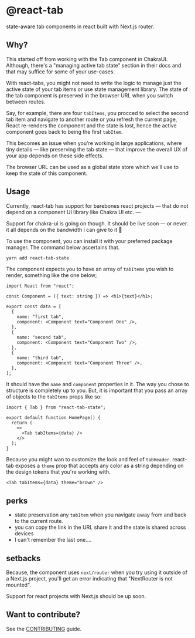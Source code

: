 # @react-tab

state-aware tab components in react built with Next.js router.

## Why?

This started off from working with the Tab component in ChakraUI. Although, there's a "managing active tab state" section in their docs and that may suffice for some of your use-cases.

With react-tabs, you might not need to write the logic to manage just the active state of your tab items or use state management library. The state of the tab component is preserved in the browser URL when you switch between routes.

Say, for example, there are four `tabItems`, you procced to select the second tab item and navigate to another route or you refresh the current page, React re-renders the component and the state is lost, hence the active component goes back to being the first `tabItem`.

This becomes an issue when you're working in large applications, where tiny details &mdash; like preserving the tab state &mdash; that improve the overall UX of your app depends on these side effects.

The browser URL can be used as a global state store which we'll use to keep the state of this component.

## Usage

Currently, react-tab has support for barebones react projects &mdash; that do not depend on a component UI library like Chakra UI etc. &mdash;

Support for chakra-ui is going on though. It should be live soon &mdash; or never. it all depends on the bandwidth i can give to it 🥲

To use the component, you can install it with your preferred package manager. The command below ascertains that.

```bash
yarn add react-tab-state
```

The component expects you to have an array of `tabItems` you wish to render, something like the one below;

```tsx
import React from "react";

const Component = ({ text: string }) => <h1>{text}</h1>;

export const data = [
  {
    name: "first tab",
    component: <Component text="Component One" />,
  },
  {
    name: "second tab",
    component: <Component text="Component Two" />,
  },
  {
    name: "third tab",
    component: <Component text="Component Three" />,
  },
];
```

It should have the `name` and `component` properties in it. The way you chose to structure is completely up to you. But, it is important that you pass an array of objects to the `tabItems` props like so:

```tsx
import { Tab } from "react-tab-state";

export default function HomePage() {
  return (
    <>
      <Tab tabItems={data} />
    </>
  );
}
```

Because you might wan to customize the look and feel of `tabHeader`. react-tab exposes a `theme` prop that accepts any color as a string depending on the design tokens that you're working with.

```tsx
<Tab tabItems={data} theme="brown" />
```

## perks

- state preservation any `tabItem` when you navigate away from and back to the current route.
- you can copy the link in the URL share it and the state is shared across devices
- I can't remember the last one....

## setbacks

Because, the component uses `next/router` when you try using it outside of a Next.js project, you'll get an error indicating that "NextRouter is not mounted".

Support for react projects with Next.js should be up soon.

## Want to contribute?

See the [CONTRIBUTING](CONTRIBUTING) guide.
